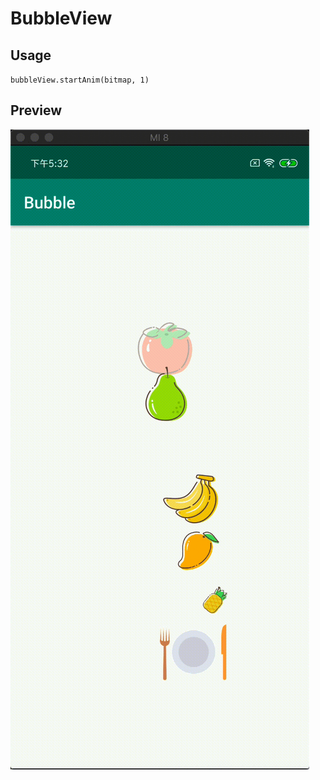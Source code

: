 # BubbleView

## Usage
`` bubbleView.startAnim(bitmap, 1) ``

## Preview
![](https://github.com/iostyle/BubbleView/blob/master/other/preview.gif) 
